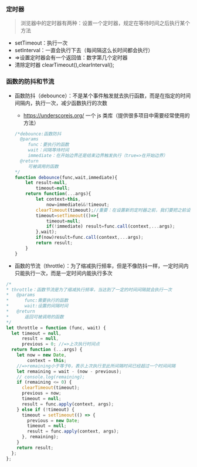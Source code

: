 ### 定时器

> 浏览器中的定时器有两种：设置一个定时器，规定在等待时间之后执行某个方法
- setTimeout：执行一次
- setInterval：一直会执行下去（每间隔这么长时间都会执行）
- =>设置定时器会有一个返回值：数字第几个定时器
- 清除定时器 clearTimeout(),clearInterval();

### 函数的防抖和节流

- 函数防抖（debounce）：不是某个事件触发就去执行函数，而是在指定的时间间隔内，执行一次，减少函数执行的次数
  +  https://underscorejs.org/ 一个 js 类库（提供很多项目中需要经常使用的方法）

  ```javascript
  /*debounce:函数防抖
    @params
       func：要执行的函数
       wait：间隔等待时间
       immediate：在开始边界还是结束边界触发执行（true=>在开始边界）
    @return
       可被调用的函数
  */
  function debounce(func,wait,immediate){
      let result=null,
          timeout=null;
      return function(...args){
          let context=this,
              now=immediate&&!timeout;
          clearTimeout(timeout);//重要：在设置新的定时器之前，我们要把之前设置的定时器都干掉，因为防抖的目的是等待时间内，只执行一次
          timeout=setTimeout(()=>{
              timeout=null;
              if(!immediate) result=func.call(context,...args);  
          },wait);
          if(now)result=func.call(context,...args);
          return result;
      }
  }
  ```
- 函数的节流（throttle）：为了缩减执行频率，但是不像防抖一样，一定时间内只能执行一次，而是一定时间内能执行多次
```javascript
/*
* throttle：函数节流是为了缩减执行频率，当达到了一定的时间间隔就会执行一次
*   @params
*      func:需要执行的函数
*      wait:设置的间隔时间
*   @return
*      返回可被调用的函数
*/
let throttle = function (func, wait) {
  let timeout = null,
      result = null,
      previous = 0; //=>上次执行时间点
  return function (...args) {
    let now = new Date,
        context = this;
    //=>remaining小于等于0，表示上次执行至此所间隔时间已经超过一个时间间隔
    let remaining = wait - (now - previous);
    // console.log(remaining);
    if (remaining <= 0) {
      clearTimeout(timeout);
      previous = now;
      timeout = null;
      result = func.apply(context, args);
    } else if (!timeout) {
      timeout = setTimeout(() => {
        previous = new Date;
        timeout = null;
        result = func.apply(context, args);
      }, remaining);
    }
    return result;
  };
};
```
